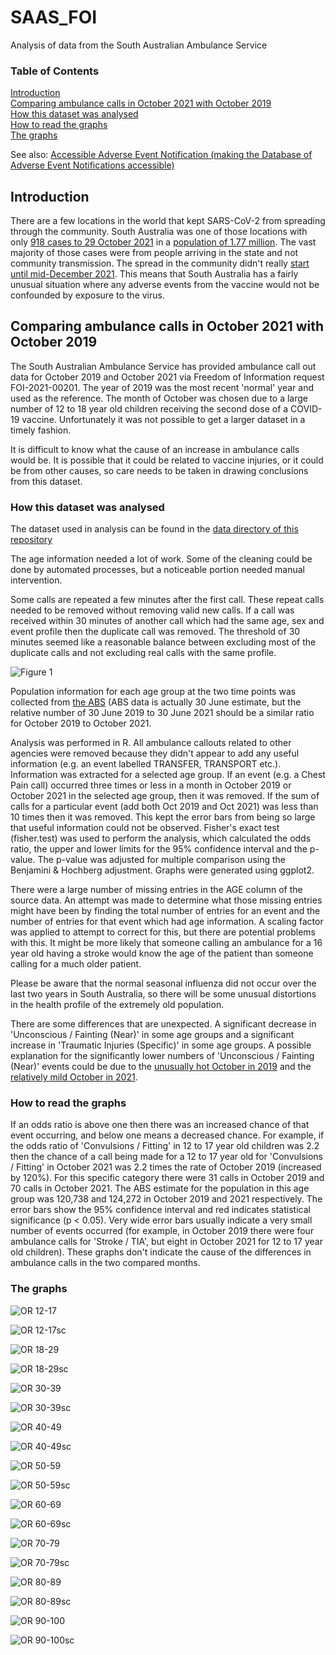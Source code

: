 # SAAS_FOI
Analysis of data from the South Australian Ambulance Service

### Table of Contents
[Introduction](#introduction)<br>
[Comparing ambulance calls in October 2021 with October 2019](#comparing-ambulance-calls-in-october-2021-with-october-2019)<br>
[How this dataset was analysed](#how-this-dataset-was-analysed)<br>
[How to read the graphs](#how-to-read-the-graphs)<br>
[The graphs](#the-graphs)<br>

See also: [Accessible Adverse Event Notification (making the Database of Adverse Event Notifications accessible)](https://github.com/AccAEN/AccessibleAdverseEventNotification/blob/main/README.md)

## Introduction

There are a few locations in the world that kept SARS-CoV-2 from spreading through the community. South Australia was one of those locations with only [918 cases to 29 October 2021](https://web.archive.org/web/20211029221020/https://www.covid-19.sa.gov.au/home/dashboard) in a [population of 1.77 million](https://www.abs.gov.au/statistics/people/population/national-state-and-territory-population/latest-release). The vast majority of those cases were from people arriving in the state and not community transmission. The spread in the community didn't really [start until mid-December 2021](https://archive.ph/IpWDN#32%). This means that South Australia has a fairly unusual situation where any adverse events from the vaccine would not be confounded by exposure to the virus.

## Comparing ambulance calls in October 2021 with October 2019

The South Australian Ambulance Service has provided ambulance call out data for October 2019 and October 2021 via Freedom of Information request FOI-2021-00201. The year of 2019 was the most recent 'normal' year and used as the reference. The month of October was chosen due to a large number of 12 to 18 year old children receiving the second dose of a COVID-19 vaccine. Unfortunately it was not possible to get a larger dataset in a timely fashion.

It is difficult to know what the cause of an increase in ambulance calls would be. It is possible that it could be related to vaccine injuries, or it could be from other causes, so care needs to be taken in drawing conclusions from this dataset.

### How this dataset was analysed

The dataset used in analysis can be found in the [data directory of this repository](data/)

The age information needed a lot of work. Some of the cleaning could be done by automated processes, but a noticeable portion needed manual intervention. 

Some calls are repeated a few minutes after the first call. These repeat calls needed to be removed without removing valid new calls. If a call was received within 30 minutes of another call which had the same age, sex and event profile then the duplicate call was removed. The threshold of 30 minutes seemed like a reasonable balance between excluding most of the duplicate calls and not excluding real calls with the same profile.

![Figure 1](graphs/Hist_SAAS_time_diff.png)

Population information for each age group at the two time points was collected from [the ABS](https://www.abs.gov.au/statistics/people/population/national-state-and-territory-population/sep-2021/3101054.xlsx) (ABS data is actually 30 June estimate, but the relative number of 30 June 2019 to 30 June 2021 should be a similar ratio for October 2019 to October 2021.

Analysis was performed in R. All ambulance callouts related to other agencies were removed because they didn't appear to add any useful information (e.g. an event labelled TRANSFER, TRANSPORT etc.). Information was extracted for a selected age group. If an event (e.g. a Chest Pain call) occurred three times or less in a month in October 2019 or October 2021 in the selected age group, then it was removed. If the sum of calls for a particular event (add both Oct 2019 and Oct 2021) was less than 10 times then it was removed. This kept the error bars from being so large that useful information could not be observed. Fisher's exact test (fisher.test) was used to perform the analysis, which calculated the odds ratio, the upper and lower limits for the 95% confidence interval and the p-value. The p-value was adjusted for multiple comparison using the Benjamini & Hochberg adjustment. Graphs were generated using ggplot2.

There were a large number of missing entries in the AGE column of the source data. An attempt was made to determine what those missing entries might have been by finding the total number of entries for an event and the number of entries for that event which had age information. A scaling factor was applied to attempt to correct for this, but there are potential problems with this. It might be more likely that someone calling an ambulance for a 16 year old having a stroke would know the age of the patient than someone calling for a much older patient.

Please be aware that the normal seasonal influenza did not occur over the last two years in South Australia, so there will be some unusual distortions in the health profile of the extremely old population.

There are some differences that are unexpected. A significant decrease in 'Unconscious / Fainting (Near)' in some age groups and a significant increase in 'Traumatic Injuries (Specific)' in some age groups. A possible explanation for the significantly lower numbers of 'Unconscious / Fainting (Near)' events could be due to the [unusually hot October in 2019]( https://web.archive.org/web/20191207165754/http://www.bom.gov.au/climate/dwo/201910/html/IDCJDW5081.201910.shtml) and the [relatively mild October in 2021]( https://web.archive.org/web/20220330022258/http://www.bom.gov.au/climate/dwo/202110/html/IDCJDW5081.202110.shtml).

### How to read the graphs

If an odds ratio is above one then there was an increased chance of that event occurring, and below one means a decreased chance. For example, if the odds ratio of 'Convulsions / Fitting' in 12 to 17 year old children was 2.2 then the chance of a call being made for a 12 to 17 year old for 'Convulsions / Fitting' in October 2021 was 2.2 times the rate of October 2019 (increased by 120%). For this specific category there were 31 calls in October 2019 and 70 calls in October 2021. The ABS estimate for the population in this age group was 120,738 and 124,272 in October 2019 and 2021 respectively. The error bars show the 95% confidence interval and red indicates statistical significance (p < 0.05). Very wide error bars usually indicate a very small number of events occurred (for example, in October 2019 there were four ambulance calls for 'Stroke / TIA', but eight in October 2021 for 12 to 17 year old children). These graphs don't indicate the cause of the differences in ambulance calls in the two compared months.

### The graphs

![OR 12-17](graphs/SAAS_calls_12_to_19_years.png)

![OR 12-17sc](graphs/SAAS_calls_12_to_19_years_scaling.png)

![OR 18-29](graphs/SAAS_calls_20_to_29_years.png)

![OR 18-29sc](graphs/SAAS_calls_20_to_29_years_scaling.png)

![OR 30-39](graphs/SAAS_calls_30_to_39_years.png)

![OR 30-39sc](graphs/SAAS_calls_30_to_39_years_scaling.png)

![OR 40-49](graphs/SAAS_calls_40_to_49_years.png)

![OR 40-49sc](graphs/SAAS_calls_40_to_49_years_scaling.png)

![OR 50-59](graphs/SAAS_calls_50_to_59_years.png)

![OR 50-59sc](graphs/SAAS_calls_50_to_59_years_scaling.png)

![OR 60-69](graphs/SAAS_calls_60_to_69_years.png)

![OR 60-69sc](graphs/SAAS_calls_60_to_69_years_scaling.png)

![OR 70-79](graphs/SAAS_calls_70_to_79_years.png)

![OR 70-79sc](graphs/SAAS_calls_70_to_79_years_scaling.png)

![OR 80-89](graphs/SAAS_calls_80_to_89_years.png)

![OR 80-89sc](graphs/SAAS_calls_80_to_89_years_scaling.png)

![OR 90-100](graphs/SAAS_calls_90_to_100_years.png)

![OR 90-100sc](graphs/SAAS_calls_90_to_100_years_scaling.png)
